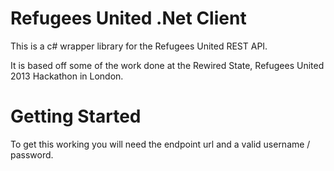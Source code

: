 Refugees United .Net Client
===================

This is a c# wrapper library for the Refugees United REST API.

It is based off some of the work done at the Rewired State, Refugees United 2013 Hackathon in London.

Getting Started
================

To get this working you will need the endpoint url and a valid username / password.
